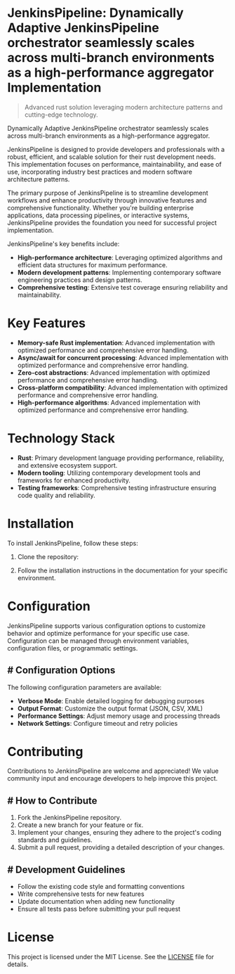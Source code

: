 <!-- fallback_JenkinsPipeline_20251001182414_26691 -->

# JenkinsPipeline: Dynamically Adaptive JenkinsPipeline orchestrator seamlessly scales across multi-branch environments as a high-performance aggregator Implementation
> Advanced rust solution leveraging modern architecture patterns and cutting-edge technology.

Dynamically Adaptive JenkinsPipeline orchestrator seamlessly scales across multi-branch environments as a high-performance aggregator.

JenkinsPipeline is designed to provide developers and professionals with a robust, efficient, and scalable solution for their rust development needs. This implementation focuses on performance, maintainability, and ease of use, incorporating industry best practices and modern software architecture patterns.

The primary purpose of JenkinsPipeline is to streamline development workflows and enhance productivity through innovative features and comprehensive functionality. Whether you're building enterprise applications, data processing pipelines, or interactive systems, JenkinsPipeline provides the foundation you need for successful project implementation.

JenkinsPipeline's key benefits include:

* **High-performance architecture**: Leveraging optimized algorithms and efficient data structures for maximum performance.
* **Modern development patterns**: Implementing contemporary software engineering practices and design patterns.
* **Comprehensive testing**: Extensive test coverage ensuring reliability and maintainability.

# Key Features

* **Memory-safe Rust implementation**: Advanced implementation with optimized performance and comprehensive error handling.
* **Async/await for concurrent processing**: Advanced implementation with optimized performance and comprehensive error handling.
* **Zero-cost abstractions**: Advanced implementation with optimized performance and comprehensive error handling.
* **Cross-platform compatibility**: Advanced implementation with optimized performance and comprehensive error handling.
* **High-performance algorithms**: Advanced implementation with optimized performance and comprehensive error handling.

# Technology Stack

* **Rust**: Primary development language providing performance, reliability, and extensive ecosystem support.
* **Modern tooling**: Utilizing contemporary development tools and frameworks for enhanced productivity.
* **Testing frameworks**: Comprehensive testing infrastructure ensuring code quality and reliability.

# Installation

To install JenkinsPipeline, follow these steps:

1. Clone the repository:


2. Follow the installation instructions in the documentation for your specific environment.

# Configuration

JenkinsPipeline supports various configuration options to customize behavior and optimize performance for your specific use case. Configuration can be managed through environment variables, configuration files, or programmatic settings.

## # Configuration Options

The following configuration parameters are available:

* **Verbose Mode**: Enable detailed logging for debugging purposes
* **Output Format**: Customize the output format (JSON, CSV, XML)
* **Performance Settings**: Adjust memory usage and processing threads
* **Network Settings**: Configure timeout and retry policies

# Contributing

Contributions to JenkinsPipeline are welcome and appreciated! We value community input and encourage developers to help improve this project.

## # How to Contribute

1. Fork the JenkinsPipeline repository.
2. Create a new branch for your feature or fix.
3. Implement your changes, ensuring they adhere to the project's coding standards and guidelines.
4. Submit a pull request, providing a detailed description of your changes.

## # Development Guidelines

* Follow the existing code style and formatting conventions
* Write comprehensive tests for new features
* Update documentation when adding new functionality
* Ensure all tests pass before submitting your pull request

# License

This project is licensed under the MIT License. See the [LICENSE](https://github.com/weiquan98/JenkinsPipeline/blob/main/LICENSE) file for details.
